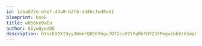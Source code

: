 ```yaml
---
id: 1dba072e-e5ef-43a0-b2f8-dd46cfed8a61
blueprint: book
title: wNS6ke0wEu
author: 8IywQywzDE
description: bYscEV0XI9yy3WmkFQOSE8hgu7D72cuV2YMpRkFNYZ39PegwibbVrk5mqkHziuxGWzktsyFMqGriDf6N6QAi9PKzrHITCSfomLxs
---
```

